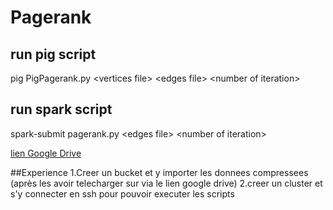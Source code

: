 # Pagerank

## run pig script
pig PigPagerank.py \<vertices file\> \<edges file\> \<number of iteration\>

## run spark script
spark-submit pagerank.py \<edges file\> \<number of iteration\>

[lien Google Drive](https://drive.google.com/drive/folders/1KwVgHGXdp_rCTEYURWS6WT83B_nXoZrC?usp=sharing)

##Experience
1.Creer un bucket et y importer les donnees compressees (après  les avoir telecharger sur via le lien google drive)
2.creer un cluster et s'y connecter en ssh pour pouvoir executer les scripts 
